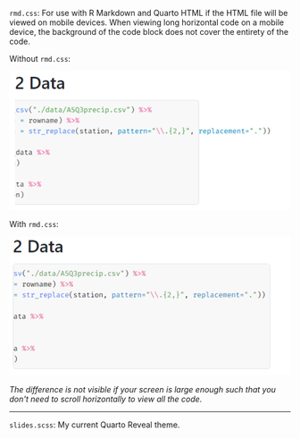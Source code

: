 `rmd.css`: For use with R Markdown and Quarto HTML if the HTML file will be viewed on mobile
devices. When viewing long horizontal code on a mobile device, the background of the code block does
not cover the entirety of the code.

Without `rmd.css`:

![Before rmd.css](./img/before-rmd-css.png)

With `rmd.css`:

![After rmd.css](./img/after-rmd-css.png)

*The difference is not visible if your screen is large enough such that you don't need to scroll
horizontally to view all the code.*

---

`slides.scss`: My current Quarto Reveal theme.
